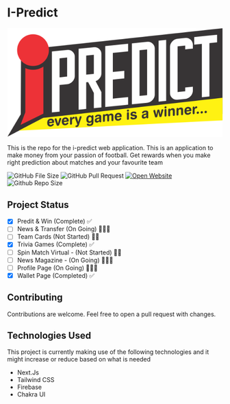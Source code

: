 # I-Predict

![I-Predict](https://raw.githubusercontent.com/hokagedemehin/iPredict/main/public/logo/ipredict.png "Website Image" )

This is the repo for the i-predict web application. This is an application to make money from your passion of football. Get rewards when you make right prediction about matches and your favourite team

 ![GitHub File Size](https://img.shields.io/github/languages/code-size/hokageDemehin/iPredict)  ![GitHub Pull Request](https://img.shields.io/github/issues-pr-closed/hokageDemehin/iPredict)  [![Open Website](https://img.shields.io/website?up_message=online&url=https%3A%2F%2Fipredictadmin.vercel.app)](https://ipredict.vercel.app/) ![Github Repo Size](https://img.shields.io/github/repo-size/hokagedemehin/iPredict)

## Project Status

- [x] Predit & Win (Complete) ✅
- [ ] News & Transfer (On Going) 🤹🏾‍♀️
- [ ] Team Cards (Not Started) 🛌🏾
- [x] Trivia Games (Complete) ✅
- [ ] Spin Match Virtual - (Not Started) 🛌🏾
- [ ] News Magazine - (On Going) 🤹🏾‍♀️
- [ ] Profile Page (On Going)  🤹🏾‍♀️
- [x] Wallet Page (Completed) ✅

## Contributing

Contributions are welcome. Feel free to open a pull request with changes.

## Technologies Used

This project is currently making use of the following technologies and it might increase or reduce based on what is needed

- Next.Js
- Tailwind CSS
- Firebase
- Chakra UI
